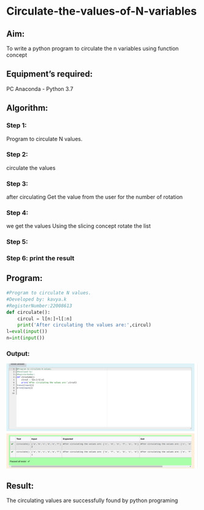 # Circulate-the-values-of-N-variables
## Aim:
To write a python program to circulate the n variables using function concept
## Equipment’s required:
PC
Anaconda - Python 3.7
## Algorithm: 
### Step 1:
 Program to circulate N values.
### Step 2: 
circulate the values
### Step 3:
 after circulating
Get the value from the user for the number of rotation
### Step 4: 
we get the values
Using the slicing concept rotate the list

### Step 5: 
### Step 6: print the result
## Program:
```python
#Program to circulate N values.
#Developed by: kavya.k
#RegisterNumber:22008613
def circulate():
    circul = l[n:]+l[:n]
    print('After circulating the values are:',circul)
l=eval(input())
n=int(input())
```

### Output:
![](cr.png)

## Result:
The circulating values are successfully found by python programing
